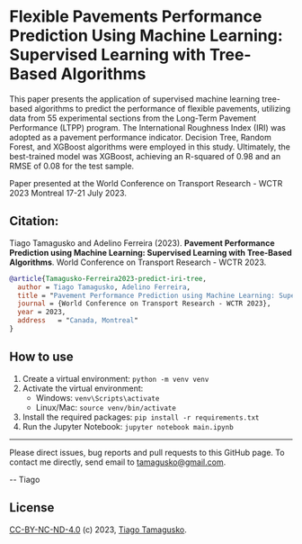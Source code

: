 # Flexible Pavements Performance Prediction Using Machine Learning: Supervised Learning with Tree-Based Algorithms

This paper presents the application of supervised machine learning  tree-based algorithms to predict the performance of flexible pavements,  utilizing data from 55 experimental sections from the Long-Term Pavement Performance (LTPP) program. The International Roughness Index (IRI) was adopted as a pavement performance indicator. Decision Tree, Random  Forest, and XGBoost algorithms were employed in this study. Ultimately,  the best-trained model was XGBoost, achieving an R-squared of 0.98 and  an RMSE of 0.08 for the test sample.

Paper presented at the World Conference on Transport Research - WCTR 2023 Montreal 17-21 July 2023.

## Citation:

Tiago Tamagusko and Adelino Ferreira (2023). **Pavement Performance Prediction using Machine Learning: Supervised Learning with Tree-Based Algorithms**. World Conference on Transport Research - WCTR 2023.

<!-- [DOI:DOI](https://doi.org/doi) -->

```bibtex
@article{Tamagusko-Ferreira2023-predict-iri-tree,
  author = Tiago Tamagusko, Adelino Ferreira,
  title = "Pavement Performance Prediction using Machine Learning: Supervised Learning with Tree-Based Algorithms",
  journal = {World Conference on Transport Research - WCTR 2023},
  year = 2023,
  address   = "Canada, Montreal"
}
```

## How to use

1. Create a virtual environment: `python -m venv venv`
2. Activate the virtual environment:
   - Windows: `venv\Scripts\activate`
   - Linux/Mac: `source venv/bin/activate`
3. Install the required packages: `pip install -r requirements.txt`
4. Run the Jupyter Notebook: `jupyter notebook main.ipynb`

----

Please direct issues, bug reports and pull requests to this GitHub page. To contact me directly, send email to tamagusko@gmail.com.

-- Tiago

## License

[CC-BY-NC-ND-4.0](LICENSE) (c) 2023, [Tiago Tamagusko](https://github.com/tamagusko).
